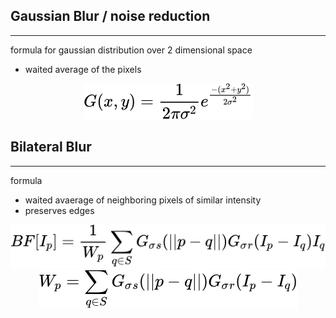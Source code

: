 ## Gaussian Blur / noise reduction
___
formula for gaussian distribution over 2 dimensional space
 - waited average of the pixels 
<!-- $$ 
G(x,y) = {1 \over 2\pi \sigma^2} e ^{ -(x^2+y^2) \over 2 \sigma^2} 
$$ --> 

<div align="center"><img style="background: white;" src="..\svg\09Qe272RJM.svg"></div>


## Bilateral Blur 
___
formula 
 - waited avaerage of neighboring pixels of similar intensity 
 - preserves edges 
 <!-- $$
 BF[I_p] = { 1 \over W_p} \sum_ { q \in S } G_\sigma{_s} (||p-q||)G_\sigma{  _r (I_p - I_q)}I_q
 $$ --> 

<div align="center"><img style="background: white;" src="..\svg\B3SyaOftf3.svg"></div>

 <!-- $$
 W_p = \sum_{ q \in S } G_\sigma{_s} (||p-q||)G_\sigma{  _r (I_p - I_q)}
 $$ --> 

<div align="center"><img style="background: white;" src="..\svg\8Nv4iH9hgh.svg"></div>


